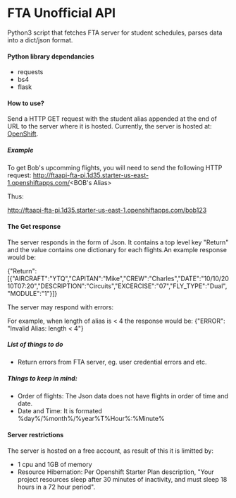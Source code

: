 # FTA Unofficial API
Python3 script that fetches FTA server for student schedules, parses data into a dict/json format. 

#### Python library dependancies
+ requests
+ bs4
+ flask

#### How to use?
Send a HTTP GET request with the student alias appended at the end of URL to the server where it is hosted. Currently, the server is hosted at:
<a target="_blank" href="http://ftaapi-fta-pi.1d35.starter-us-east-1.openshiftapps.com/">OpenShift</a>.

##### Example
To get Bob's upcomming flights, you will need to send the following HTTP request:
http://ftaapi-fta-pi.1d35.starter-us-east-1.openshiftapps.com/<BOB's Alias>

Thus:

http://ftaapi-fta-pi.1d35.starter-us-east-1.openshiftapps.com/bob123

#### The Get response
The server responds in the form of Json. It contains a top level key "Return" and the value contains one dictionary for each flights.An example response would be:

{"Return":[{"AIRCRAFT":"YTQ","CAPITAN":"Mike","CREW":"Charles","DATE":"10/10/2010T07:20","DESCRIPTION":"Circuits","EXCERCISE":"07","FLY_TYPE":"Dual","MODULE":"1"}]}

The server may respond with errors:

For example, when length of alias is < 4 the response would be:
{"ERROR": "Invalid Alias: length < 4"}

##### List of things to do
+ Return errors from FTA server, eg. user credential errors and etc. 


##### Things to keep in mind:
+ Order of flights: The Json data does not have flights in order of time and date.
+ Date and Time: It is formated %day%/%month%/%year%T%Hour%:%Minute%


#### Server restrictions
The server is hosted on a free account, as result of this it is limitted by:
+ 1 cpu and 1GB of memory
+ Resource Hibernation: Per Openshift Starter Plan description, "Your project resources sleep after 30 minutes of inactivity, and must sleep 18 hours in a 72 hour period".





